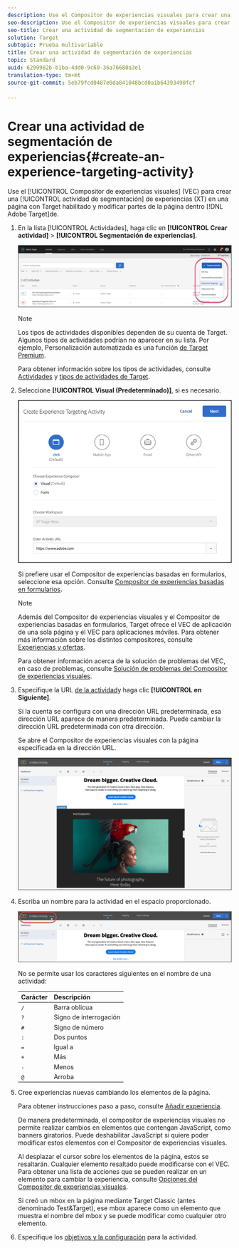 ```yaml
---
description: Use el Compositor de experiencias visuales para crear una actividad de segmentación de experiencias en una página con Target habilitado y para modificar partes de la página en Target.
seo-description: Use el Compositor de experiencias visuales para crear una actividad de segmentación de experiencias en una página con Target habilitado y modificar partes de la página en Adobe Target.
seo-title: Crear una actividad de segmentación de experiencias
solution: Target
subtopic: Prueba multivariable
title: Crear una actividad de segmentación de experiencias
topic: Standard
uuid: 6299982b-b1ba-4dd0-9c69-36a76680a3e1
translation-type: tm+mt
source-git-commit: 5eb79fcd0407e0da841048bcd0a1b64393490fcf

---
```



# Crear una actividad de segmentación de experiencias{#create-an-experience-targeting-activity}

Use el [!UICONTROL Compositor de experiencias visuales] (VEC) para crear una [!UICONTROL actividad de segmentación] de experiencias (XT) en una página con Target habilitado y modificar partes de la página dentro [!DNL Adobe Target]de.

1. En la lista [!UICONTROL Actividades], haga clic en **[!UICONTROL Crear actividad]** &gt; **[!UICONTROL Segmentación de experiencias]**.

   ![Crear actividad &gt; Segmentación de experiencias](/help/c-activities/t-experience-target/t-xt-create/assets/xt_select-1.png)

   >[!NOTE]
   >
   >Los tipos de actividades disponibles dependen de su cuenta de Target. Algunos tipos de actividades podrían no aparecer en su lista. Por ejemplo, Personalización automatizada es una función [de Target Premium](/help/c-intro/intro.md#premium).

   Para obtener información sobre los tipos de actividades, consulte [Actividades](../../../c-activities/activities.md#concept_D317A95A1AB54674BA7AB65C7985BA03) y [tipos de actividades de Target](/help/c-activities/target-activities-guide.md).

1. Seleccione **[!UICONTROL Visual (Predeterminado)]**, si es necesario.

   ![Cuadro de diálogo Crear actividad de segmentación de experiencias](/help/c-activities/t-experience-target/t-xt-create/assets/form_url-new.png)

   Si prefiere usar el Compositor de experiencias basadas en formularios, seleccione esa opción. Consulte [Compositor de experiencias basadas en formularios](https://marketing.adobe.com/resources/help/en_US/target/target/t_form_experience_composer.html).

   >[!NOTE]
   >
   >Además del Compositor de experiencias visuales y el Compositor de experiencias basadas en formularios, Target ofrece el VEC de aplicación de una sola página y el VEC para aplicaciones móviles. Para obtener más información sobre los distintos compositores, consulte [Experiencias y ofertas](/help/c-experiences/experiences.md).

   Para obtener información acerca de la solución de problemas del VEC, en caso de problemas, consulte [Solución de problemas del Compositor de experiencias visuales](../../../c-experiences/c-visual-experience-composer/r-troubleshoot-composer/troubleshoot-composer.md#reference_77743144F10143A3A89D56E116D296E4).

1. Especifique la URL [de la actividad](../../../c-activities/t-experience-target/t-xt-create/xt-activity-url.md#concept_D28549AAA0A14E3BB5F05F32BE8ABC90)y haga clic **[!UICONTROL en Siguiente]**.

   Si la cuenta se configura con una dirección URL predeterminada, esa dirección URL aparece de manera predeterminada. Puede cambiar la dirección URL predeterminada con otra dirección.

   Se abre el Compositor de experiencias visuales con la página especificada en la dirección URL.

   ![Actividad de segmentación de experiencias dentro del VEC](/help/c-activities/t-experience-target/t-xt-create/assets/xt-in-vec.png)

1. Escriba un nombre para la actividad en el espacio proporcionado.

   ![Campo Nombre](/help/c-activities/t-experience-target/t-xt-create/assets/xt_name-new.png)

   No se permite usar los caracteres siguientes en el nombre de una actividad:

   | Carácter | Descripción |
   |--- |--- |
   | `/` | Barra oblicua |
   | `?` | Signo de interrogación |
   | `#` | Signo de número |
   | `:` | Dos puntos |
   | `=` | Igual a |
   | `+` | Más |
   | `-` | Menos |
   | `@` | Arroba |

1. Cree experiencias nuevas cambiando los elementos de la página.

   Para obtener instrucciones paso a paso, consulte [Añadir experiencia](/help/c-activities/t-experience-target/t-xt-create/xt-add-experience.md).

   De manera predeterminada, el compositor de experiencias visuales no permite realizar cambios en elementos que contengan JavaScript, como banners giratorios. Puede deshabilitar JavaScript si quiere poder modificar estos elementos con el Compositor de experiencias visuales.

   Al desplazar el cursor sobre los elementos de la página, estos se resaltarán. Cualquier elemento resaltado puede modificarse con el VEC. Para obtener una lista de acciones que se pueden realizar en un elemento para cambiar la experiencia, consulte [Opciones del Compositor de experiencias visuales](/help/c-experiences/c-visual-experience-composer/viztarget-options.md).

   Si creó un mbox en la página mediante Target Classic (antes denominado Test&amp;Target), ese mbox aparece como un elemento que muestra el nombre del mbox y se puede modificar como cualquier otro elemento.

1. Especifique los [objetivos y la configuración](../../../c-activities/t-experience-target/t-xt-create/xt-goals-and-settings.md#reference_B25389FD6F3A4989801E740364B089CC) para la actividad.
